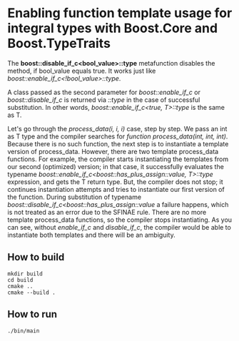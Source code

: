 # Enabling function template usage for integral types with Boost.Core and Boost.TypeTraits

The **boost::disable_if_c<bool_value>::type** metafunction disables the method, if bool_value equals true. It works just like *boost::enable_if_c<!bool_value>::type*.

A class passed as the second parameter for *boost::enable_if_c* or *boost::disable_if_c* is returned via *::type* in the case of successful substitution. In other words, *boost::enable_if_c<true, T>::type* is the same as T.

Let's go through the *process_data(i, i, i)* case, step by step. We pass an int as T type and the compiler searches for *function process_data(int, int, int)*. Because there is no such function, the next step is to instantiate a template version of process_data. However, there are two template process_data functions. For example, the compiler starts instantiating the templates from our second (optimized) version; in that case, it successfully evaluates the typename *boost::enable_if_c<boost::has_plus_assign<T>::value, T>::type* expression, and gets the T return type. But, the compiler does not stop; it continues instantiation attempts and tries to instantiate our first version of the function. During substitution of typename *boost::disable_if_c<boost::has_plus_assign<T>::value* a failure happens, which is not treated as an error due to the SFINAE rule. There are no more template process_data functions, so the compiler stops instantiating. As you can see, without *enable_if_c* and *disable_if_c*, the compiler would be able to instantiate both templates and there will be an ambiguity.


## How to build
```
mkdir build
cd build
cmake ..
cmake --build .
```

## How to run
```
./bin/main

```
